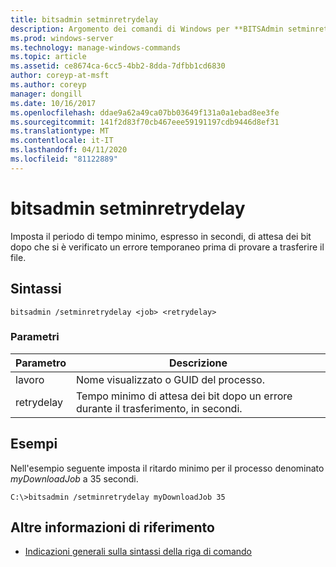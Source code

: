```yaml
---
title: bitsadmin setminretrydelay
description: Argomento dei comandi di Windows per **BITSAdmin setminretrydelay**, che consente di impostare il periodo di tempo minimo, in secondi, che BITS attende dopo aver rilevato un errore temporaneo prima di provare a trasferire il file.
ms.prod: windows-server
ms.technology: manage-windows-commands
ms.topic: article
ms.assetid: ce8674ca-6cc5-4bb2-8dda-7dfbb1cd6830
author: coreyp-at-msft
ms.author: coreyp
manager: dongill
ms.date: 10/16/2017
ms.openlocfilehash: ddae9a62a49ca07bb03649f131a0a1ebad8ee3fe
ms.sourcegitcommit: 141f2d83f70cb467eee59191197cdb9446d8ef31
ms.translationtype: MT
ms.contentlocale: it-IT
ms.lasthandoff: 04/11/2020
ms.locfileid: "81122889"
---
```

# <a name="bitsadmin-setminretrydelay"></a>bitsadmin setminretrydelay

Imposta il periodo di tempo minimo, espresso in secondi, di attesa dei bit dopo che si è verificato un errore temporaneo prima di provare a trasferire il file.

## <a name="syntax"></a>Sintassi

```
bitsadmin /setminretrydelay <job> <retrydelay>
```

### <a name="parameters"></a>Parametri

| Parametro | Descrizione |
| --------- | ----------- |
| lavoro | Nome visualizzato o GUID del processo. |
| retrydelay | Tempo minimo di attesa dei bit dopo un errore durante il trasferimento, in secondi. |

## <a name="examples"></a>Esempi

Nell'esempio seguente imposta il ritardo minimo per il processo denominato *myDownloadJob* a 35 secondi.

```
C:\>bitsadmin /setminretrydelay myDownloadJob 35
```

## <a name="additional-references"></a>Altre informazioni di riferimento

- [Indicazioni generali sulla sintassi della riga di comando](command-line-syntax-key.md)
